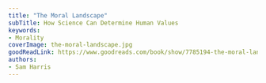 ```yaml
---
title: "The Moral Landscape"
subTitle: How Science Can Determine Human Values
keywords:
- Morality
coverImage: the-moral-landscape.jpg
goodReadLink: https://www.goodreads.com/book/show/7785194-the-moral-landscape
authors:
- Sam Harris
---
```

